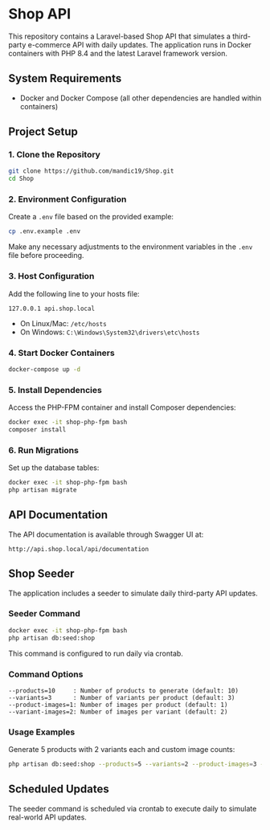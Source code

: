 # Shop API

This repository contains a Laravel-based Shop API that simulates a third-party e-commerce API with daily updates. The application runs in Docker containers with PHP 8.4 and the latest Laravel framework version.

## System Requirements

- Docker and Docker Compose (all other dependencies are handled within containers)

## Project Setup

### 1. Clone the Repository

```bash
git clone https://github.com/mandic19/Shop.git
cd Shop
```

### 2. Environment Configuration

Create a `.env` file based on the provided example:

```bash
cp .env.example .env
```

Make any necessary adjustments to the environment variables in the `.env` file before proceeding.

### 3. Host Configuration

Add the following line to your hosts file:

```
127.0.0.1 api.shop.local
```

* On Linux/Mac: `/etc/hosts`
* On Windows: `C:\Windows\System32\drivers\etc\hosts`

### 4. Start Docker Containers

```bash
docker-compose up -d
```

### 5. Install Dependencies

Access the PHP-FPM container and install Composer dependencies:

```bash
docker exec -it shop-php-fpm bash
composer install
```

### 6. Run Migrations

Set up the database tables:

```bash
docker exec -it shop-php-fpm bash
php artisan migrate
```

## API Documentation

The API documentation is available through Swagger UI at:

```
http://api.shop.local/api/documentation
```

## Shop Seeder

The application includes a seeder to simulate daily third-party API updates.

### Seeder Command

```bash
docker exec -it shop-php-fpm bash
php artisan db:seed:shop
```

This command is configured to run daily via crontab.

### Command Options

```
--products=10     : Number of products to generate (default: 10)
--variants=3      : Number of variants per product (default: 3)
--product-images=1: Number of images per product (default: 1)
--variant-images=2: Number of images per variant (default: 2)
```

### Usage Examples

Generate 5 products with 2 variants each and custom image counts:
```bash
php artisan db:seed:shop --products=5 --variants=2 --product-images=3 --variant-images=1
```

## Scheduled Updates

The seeder command is scheduled via crontab to execute daily to simulate real-world API updates.
